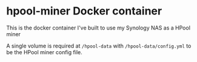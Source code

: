 # hpool-miner Docker container

This is the docker container I've built to use my Synology NAS as a HPool miner

A single volume is required at `/hpool-data` with `/hpool-data/config.yml` to be the HPool miner config file.
